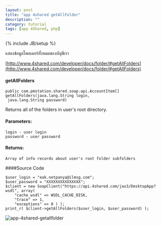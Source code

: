 ```yaml
---
layout: post
title: "app 4shared getAllFolder"
description: ""
category: tutorial
tags: [app 4Shared, php]
---
```

{% include JB/setup %}

แสดงข้อมูลโพลเดอร์ทั้งหมดของบัญชีเรา

[http://www.4shared.com/developer/docs/folder/#getAllFolders](http://www.4shared.com/developer/docs/folder/#getAllFolders)


#### getAllFolders

	public com.pmstation.shared.soap.api.AccountItem[] getAllFolders(java.lang.String login,
	 java.lang.String password)
	
Returns all of the folders in user's root directory.


#### Parameters:

	login - user login
	password - user password
	
#### Returns:

	Array of info records about user's root folder subfolders


####Source Code 

	$user_login = "eak.netpanya@ilmsg.com"; 
	$user_password = "XXXXXXXXXXXXXXX";  
	$client = new SoapClient("https://api.4shared.com/jax3/DesktopApp?wsdl", array( 
		"cache_wsdl" => WSDL_CACHE_DISK, 
		"trace" => 1, 
		"exceptions" => 0 ) );  
	print_r( $client->getAllFolders($user_login, $user_password) );


![app-4shared-getallfolder](https://raw.github.com/ilmsg/ilmsg.github.com/master/_upload/app-4shared-getallfolder.png)

